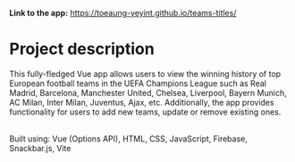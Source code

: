 **Link to the app:** https://toeaung-yeyint.github.io/teams-titles/
<br/>

# Project description

This fully-fledged Vue app allows users to view the winning history of top European football teams in the UEFA Champions League such as Real Madrid, Barcelona, Manchester United, Chelsea, Liverpool, Bayern Munich, AC Milan, Inter Milan, Juventus, Ajax, etc. Additionally, the app provides functionality for users to add new teams, update or remove existing ones.

<br/>
Built using: Vue (Options API), HTML, CSS, JavaScript, Firebase, Snackbar.js, Vite
